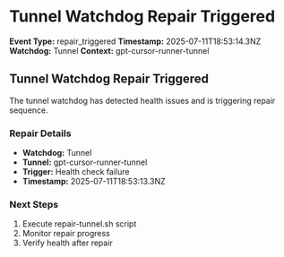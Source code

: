 # Tunnel Watchdog Repair Triggered

**Event Type:** repair_triggered
**Timestamp:** 2025-07-11T18:53:14.3NZ
**Watchdog:** Tunnel
**Context:** gpt-cursor-runner-tunnel


## Tunnel Watchdog Repair Triggered

The tunnel watchdog has detected health issues and is triggering repair sequence.

### Repair Details
- **Watchdog:** Tunnel
- **Tunnel:** gpt-cursor-runner-tunnel
- **Trigger:** Health check failure
- **Timestamp:** 2025-07-11T18:53:13.3NZ

### Next Steps
1. Execute repair-tunnel.sh script
2. Monitor repair progress
3. Verify health after repair



